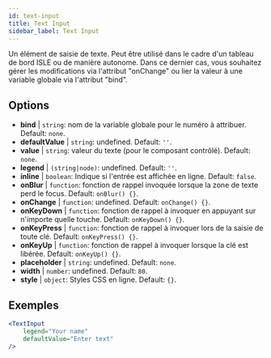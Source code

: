 ```yaml
---
id: text-input
title: Text Input
sidebar_label: Text Input
---
```


Un élément de saisie de texte. Peut être utilisé dans le cadre d'un tableau de bord ISLE ou de manière autonome. Dans ce dernier cas, vous souhaitez gérer les modifications via l'attribut "onChange" ou lier la valeur à une variable globale via l'attribut "bind".

## Options

* __bind__ | `string`: nom de la variable globale pour le numéro à attribuer. Default: `none`.
* __defaultValue__ | `string`: undefined. Default: `''`.
* __value__ | `string`: valeur du texte (pour le composant contrôlé). Default: `none`.
* __legend__ | `(string|node)`: undefined. Default: `''`.
* __inline__ | `boolean`: Indique si l'entrée est affichée en ligne. Default: `false`.
* __onBlur__ | `function`: fonction de rappel invoquée lorsque la zone de texte perd le focus. Default: `onBlur() {}`.
* __onChange__ | `function`: undefined. Default: `onChange() {}`.
* __onKeyDown__ | `function`: fonction de rappel à invoquer en appuyant sur n'importe quelle touche. Default: `onKeyDown() {}`.
* __onKeyPress__ | `function`: fonction de rappel à invoquer lors de la saisie de toute clé. Default: `onKeyPress() {}`.
* __onKeyUp__ | `function`: fonction de rappel à invoquer lorsque la clé est libérée. Default: `onKeyUp() {}`.
* __placeholder__ | `string`: undefined. Default: `none`.
* __width__ | `number`: undefined. Default: `80`.
* __style__ | `object`: Styles CSS en ligne. Default: `{}`.


## Exemples

```jsx live
<TextInput
    legend="Your name"
    defaultValue="Enter text"
/>
```

